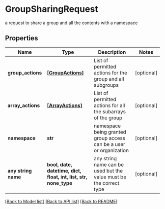 # GroupSharingRequest

a request to share a group and all the contents with a namespace

## Properties
Name | Type | Description | Notes
------------ | ------------- | ------------- | -------------
**group_actions** | [**[GroupActions]**](GroupActions.md) | List of permitted actions for the group and all subgroups | [optional] 
**array_actions** | [**[ArrayActions]**](ArrayActions.md) | List of permitted actions for all the subarrays of the group | [optional] 
**namespace** | **str** | namespace being granted group access can be a user or organization | [optional] 
**any string name** | **bool, date, datetime, dict, float, int, list, str, none_type** | any string name can be used but the value must be the correct type | [optional]

[[Back to Model list]](../README.md#documentation-for-models) [[Back to API list]](../README.md#documentation-for-api-endpoints) [[Back to README]](../README.md)


